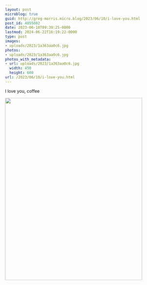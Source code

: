 ```yaml
---
layout: post
microblog: true
guid: http://greg-morris.micro.blog/2023/06/10/i-love-you.html
post_id: 4055082
date: 2023-06-10T09:39:25-0000
lastmod: 2024-06-22T16:19:22-0000
type: post
images:
- uploads/2023/1a363aa0c6.jpg
photos:
- uploads/2023/1a363aa0c6.jpg
photos_with_metadata:
- url: uploads/2023/1a363aa0c6.jpg
  width: 450
  height: 600
url: /2023/06/10/i-love-you.html
---
```

I love you, coffee

<img src="uploads/2023/1a363aa0c6.jpg" width="450" height="600" alt="">
